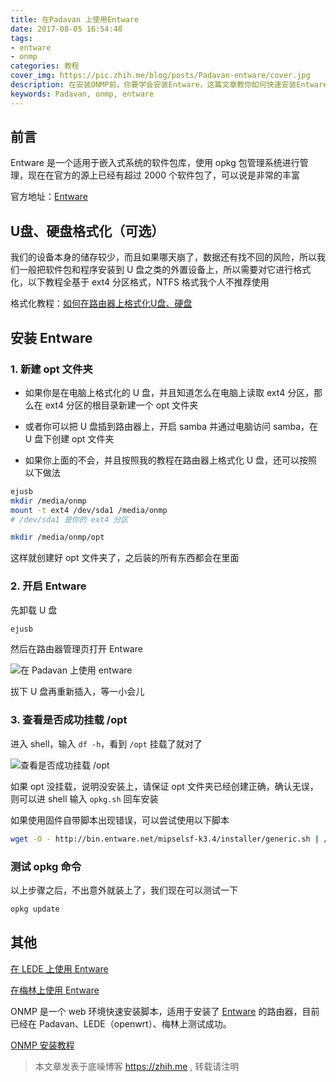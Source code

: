 ```yaml
---
title: 在Padavan 上使用Entware
date: 2017-08-05 16:54:48
tags:
- entware
- onmp
categories: 教程
cover_img: https://pic.zhih.me/blog/posts/Padavan-entware/cover.jpg
description: 在安装ONMP前，你要学会安装Entware，这篇文章教你如何快速安装Entware，让你的Padavan固件具有更加丰富的功能，Entware是一个适用于嵌入式系统的软件包库，使用opkg包管理系统进行管理，现在在官方的源上已经有超过2000个软件包了，可以说是非常的丰富
keywords: Padavan, onmp, entware
---
```


## 前言

Entware 是一个适用于嵌入式系统的软件包库，使用 opkg 包管理系统进行管理，现在在官方的源上已经有超过 2000 个软件包了，可以说是非常的丰富

官方地址：[Entware](https://entware.net/)

## U盘、硬盘格式化（可选）

我们的设备本身的储存较少，而且如果哪天崩了，数据还有找不回的风险，所以我们一般把软件包和程序安装到 U 盘之类的外置设备上，所以需要对它进行格式化，以下教程全基于 ext4 分区格式，NTFS 格式我个人不推荐使用

格式化教程：[如何在路由器上格式化U盘、硬盘](https://zhih.me/format-Upan-partition)

## 安装 Entware

### 1. 新建 opt 文件夹

- 如果你是在电脑上格式化的 U 盘，并且知道怎么在电脑上读取 ext4 分区，那么在 ext4 分区的根目录新建一个 opt 文件夹

- 或者你可以把 U 盘插到路由器上，开启 samba 并通过电脑访问 samba，在 U 盘下创建 opt 文件夹

- 如果你上面的不会，并且按照我的教程在路由器上格式化 U 盘，还可以按照以下做法

```bash
ejusb
mkdir /media/onmp
mount -t ext4 /dev/sda1 /media/onmp
# /dev/sda1 是你的 ext4 分区

mkdir /media/onmp/opt
```

这样就创建好 opt 文件夹了，之后装的所有东西都会在里面

### 2. 开启 Entware

先卸载 U 盘

```bash
ejusb
```

然后在路由器管理页打开 Entware

![在 Padavan 上使用 entware ](https://pic.zhih.me/blog/posts/Padavan-entware/在Padavan上使用entware.jpg)

拔下 U 盘再重新插入，等一小会儿

### 3. 查看是否成功挂载 /opt

进入 shell，输入 `df -h`，看到 `/opt` 挂载了就对了

![查看是否成功挂载 /opt](https://pic.zhih.me/blog/posts/Padavan-entware/查看是否成功挂载.jpg)

如果 opt 没挂载，说明没安装上，请保证 opt 文件夹已经创建正确，确认无误，则可以进 shell 输入 `opkg.sh` 回车安装

如果使用固件自带脚本出现错误，可以尝试使用以下脚本

```bash
wget -O - http://bin.entware.net/mipselsf-k3.4/installer/generic.sh | /bin/sh
```

### 测试 opkg 命令

以上步骤之后，不出意外就装上了，我们现在可以测试一下

```bash
opkg update
```

## 其他

[在 LEDE 上使用 Entware](https://zhih.me/LEDE-entware/)

[在梅林上使用 Entware](https://zhih.me/Merlin-entware/)

ONMP 是一个 web 环境快速安装脚本，适用于安装了 [Entware](https://entware.net/) 的路由器，目前已经在 Padavan、LEDE（openwrt）、梅林上测试成功。

[ONMP 安装教程](https://zhih.me/onmp-installation/)

>本文章发表于底噪博客 https://zhih.me , 转载请注明

